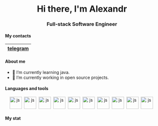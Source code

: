 <div id="header" align="center">
  <h1>Hi there, I'm Alexandr</h1>
  <h3> Full-stack Software Engineer</h3>
</div>

#### My contacts

| [telegram](https://t.me/AlexandrAnatoliev) |
|:-----------------:|


#### About me

- 🌱 I’m currently learning java.
- 🔭 I’m currently working in open source projects.

#### Languages and tools

<div id="pictures" align="center">
  <a>
    <img src="https://cdn.jsdelivr.net/gh/devicons/devicon@latest/icons/java/java-original-wordmark.svg"
    title="js" width="40" height="40"/>&nbsp;
    <img src="https://cdn.jsdelivr.net/gh/devicons/devicon@latest/icons/c/c-original.svg" 
    title="js" width="40" height="40"/>&nbsp;
    <img src="https://cdn.jsdelivr.net/gh/devicons/devicon@latest/icons/python/python-original-wordmark.svg"
    title="js" width="40" height="40"/>&nbsp;
    <img src="https://cdn.jsdelivr.net/gh/devicons/devicon@latest/icons/intellij/intellij-original.svg" 
    title="js" width="40" height="40"/>&nbsp;
    <img src="https://cdn.jsdelivr.net/gh/devicons/devicon@latest/icons/gcc/gcc-original.svg"
    title="js" width="40" height="40"/>&nbsp;
    <img src="https://cdn.jsdelivr.net/gh/devicons/devicon@latest/icons/pycharm/pycharm-original.svg"
    title="js" width="40" height="40"/>&nbsp;
      <img src="https://cdn.jsdelivr.net/gh/devicons/devicon@latest/icons/git/git-original.svg"
      title="js" width="40" height="40"/>&nbsp;
      <img src="https://cdn.jsdelivr.net/gh/devicons/devicon@latest/icons/github/github-original.svg"
      title="js" width="40" height="40"/>&nbsp;
      <img src="https://cdn.jsdelivr.net/gh/devicons/devicon@latest/icons/linux/linux-original.svg"
      title="js" width="40" height="40"/>&nbsp; 
      <img src="https://cdn.jsdelivr.net/gh/devicons/devicon@latest/icons/ubuntu/ubuntu-original.svg"
      title="js" width="40" height="40"/>&nbsp; 
    </a>
</div>


#### My stat

<div id="stat" align="center">
    <img src="https://github-profile-summary-cards.vercel.app/api/cards/profile-details?username=AlexandrAnatoliev&theme=github_dark" alt=""/>
    <img src="https://github-profile-summary-cards.vercel.app/api/cards/most-commit-language?username=AlexandrAnatoliev&theme=github_dark" alt=""/>
     <img src="https://github-profile-summary-cards.vercel.app/api/cards/stats?username=AlexandrAnatoliev&theme=github_dark" alt=""/>
</div>
